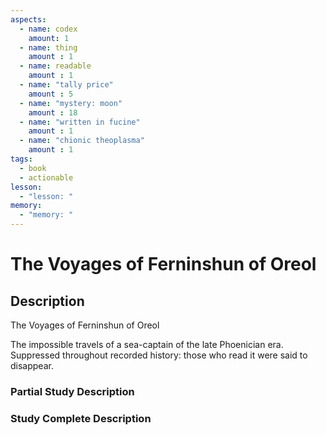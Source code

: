 ```yaml
---
aspects: 
  - name: codex
    amount: 1
  - name: thing
    amount : 1
  - name: readable
    amount : 1
  - name: "tally price"
    amount : 5
  - name: "mystery: moon"
    amount : 18
  - name: "written in fucine"
    amount : 1
  - name: "chionic theoplasma"
    amount : 1
tags:
  - book
  - actionable
lesson:
  - "lesson: "
memory:
  - "memory: "
---
```


# The Voyages of Ferninshun of Oreol

## Description
The Voyages of Ferninshun of Oreol

The impossible travels of a sea-captain of the late Phoenician era. Suppressed throughout recorded history: those who read it were said to disappear.
### Partial Study Description

### Study Complete Description
